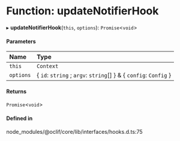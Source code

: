 # Function: updateNotifierHook

▸ **updateNotifierHook**(`this`, `options`): `Promise`<`void`\>

#### Parameters

| Name | Type |
| :------ | :------ |
| `this` | `Context` |
| `options` | { `id`: `string` ; `argv`: `string`[]  } & { `config`: `Config`  } |

#### Returns

`Promise`<`void`\>

#### Defined in

node_modules/@oclif/core/lib/interfaces/hooks.d.ts:75
